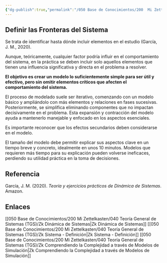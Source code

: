 ```yaml
---
{"dg-publish":true,"permalink":"/050 Base de Conocimientos/200  Mi Zettelkasten/040 Teoría General de Sistemas (TGS)/Zk Definir las Fronteras del Sistema/","tags":["fronterasSistema"]}
---
```


## Definir las Fronteras del Sistema
Se trata de identificar hasta dónde incluir elementos en el estudio (García, J. M., 2020).

Aunque, teóricamente, cualquier factor podría influir en el comportamiento del sistema, en la práctica se deben incluir solo aquellos elementos que tienen una influencia significativa y directa en el problema a resolver.

**El objetivo es crear un modelo lo suficientemente simple para ser útil y efectivo, pero sin omitir elementos críticos que afecten el comportamiento del sistema.**

El proceso de modelado suele ser iterativo, comenzando con un modelo básico y ampliándolo con más elementos y relaciones en fases sucesivas. Posteriormente, se simplifica eliminando componentes que no impactan decisivamente en el problema. Esta expansión y contracción del modelo ayuda a mantenerlo manejable y enfocado en los aspectos esenciales.

Es importante reconocer que los efectos secundarios deben considerarse en el modelo. 

El tamaño del modelo debe permitir explicar sus aspectos clave en un tiempo breve y concreto, idealmente en unos 10 minutos. Modelos que requieren más tiempo para su explicación pueden volverse ineficaces, perdiendo su utilidad práctica en la toma de decisiones.

## Referencia
García, J. M. (2020). _Teoría y ejercicios prácticos de Dinámica de Sistemas_. Amazon.

## Enlaces
[[050 Base de Conocimientos/200  Mi Zettelkasten/040 Teoría General de Sistemas (TGS)/Zk Dinámica de Sistemas\|Zk Dinámica de Sistemas]]
[[050 Base de Conocimientos/200  Mi Zettelkasten/040 Teoría General de Sistemas (TGS)/Zk Sistema - Definición\|Zk Sistema - Definición]]
[[050 Base de Conocimientos/200  Mi Zettelkasten/040 Teoría General de Sistemas (TGS)/Zk Comprendiendo la Complejidad a través de Modelos de Simulación\|Zk Comprendiendo la Complejidad a través de Modelos de Simulación]]

